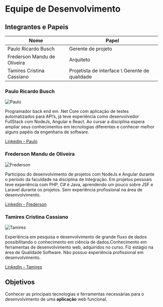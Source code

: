 # Equipe de Desenvolvimento

## Integrantes e Papeis

| Nome | Papel |
| ---  | ----- |
| Paulo Ricardo Busch | Gerente de projeto |
| Frederson Mandu de Oliveira | Arquiteto |
| Tamires Cristina Cassiano | Projetista de interface \ Gerente de qualidade |

### Paulo Ricardo Busch

![Paulo](./assets/team/paulo.png)

Programador back end em .Net Core com aplicação de testes automatizados para API’s, já teve experiência como desenvolvedor FullStack com NodeJs, Angular e React. Ao cursar a disciplina espera ampliar seus conhecimentos em tecnologias diferentes e conhecer melhor alguns papéis da engenharia de software.

[Linkedin - Paulo](https://www.linkedin.com/in/paulo-ricardo-busch)

### Frederson Mandu de Oliveira

![Frederson](./assets/team/frederson.png)

Participou do desenvolvimento de projetos com NodeJs e Angular durante o período da faculdade na disciplina de Integração. Em projetos pessoais teve experiência com PHP, C# e Java, aprendendo um pouco sobre JSF e Laravel durante os projetos.
Sem experiência profissional na área de desenvolvimento.

[Linkedin - Frederson](https://www.linkedin.com/in/frederson-mandu-de-oliveira-0735a669/)

### Tamires Cristina Cassiano

![Tamires](./assets/team/tamires.png)

Experiência em pesquisa e desenvolvimento de grande fluxo de dados possibilitando o conhecimento em ciência de dados.Conhecimento em ferramentas de desenvolvimento web, adquiridos no curso. Fiz estágio na área de Qualidade Software. Não possuo experiência profissional em desenvolvimento. 

[Linkedin - Tamires](https://www.linkedin.com/in/tamires-cassiano-483bab70/)


## Objetivos
Conhecer as principais tecnologias e ferramentas necessárias para o desenvolvimento de uma **aplicação** web funcional.